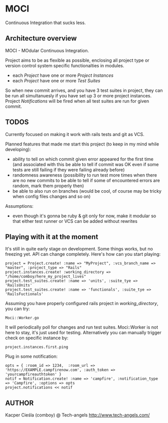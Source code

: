 # MOCI

  Continuous Integration that sucks less.

## Architecture overview

  MOCI - MOdular Continuous Integration.

  Project aims to be as flexible as possible, enclosing all project type or version control system specific functionalties in modules.

  * each *Project* have one or more *Project Instances*
  * each *Project* have one or more *Test Suites*

  So when new commit arrives, and you have 3 test suites in project, they can be run all simultanuesly if you have set up 3 or more project instances. Project *Notifications* will be fired when all test suites are run for given commit.

## TODOS

  Currently focused on making it work with rails tests and git as VCS.

  Planned features that made me start this project (to keep in my mind while developing):

  * ability to tell on which commit given error appeared for the first time (and associated
    with this be able to tell if commit was OK even if some tests are still failing if they
    were failing already before)
  * randomness awareness (possibility to run test more times when there are no new commits
    to be able to tell if some of encountered errors are random, mark them properly then)
  * be able to also run on branches (would be cool, of course may be tricky when config
    files changes and so on)

  Assumptions:

  * even though it's gonna be ruby & git only for now, make it modular so that either test
    runner or VCS can be added without rewrites

## Playing with it at the moment

It's still in quite early stage on development. Some things works, but no freezing yet.
API can change completely. Here's how can you start playing:

    project = Project.create! :name => "MyProject", :vcs_branch_name => "master", :project_type => "Rails"
    project.instances.create! :working_directory => "/home/comboy/here_my_project_lives"
    project.test_suites.create! :name => 'units', :suite_tye => 'RailsUnits'
    project.test_suites.create! :name => 'functionals', :suite_tye => 'RailsFuctionals'

Assuming you have properly configured rails project in *working_directory*, you can try:

    Moci::Worker.go

It will periodically poll for changes and run test suites. Moci::Worker is not here to stay, it's just used for testing. Alternatively you can manually trigger check on specific instance by:

    project.instances.first.ping

Plug in some notification:

    opts = { :room_id => 1234,  :room_url => 'https://EXAMPLE.campfirenow.com', :auth_token => 'yourcampfireauthtoken' }
    notif = Notification.create! :name => 'campfire', :notification_type => 'Campfire', :options => opts
    project.notifications << notif


## AUTHOR

  Kacper Cieśla (comboy) @ Tech-angels
  http://www.tech-angels.com/


